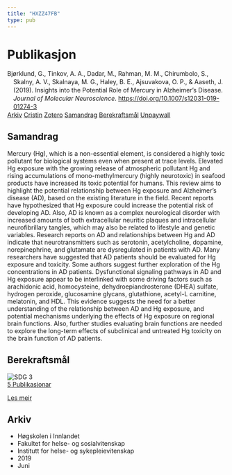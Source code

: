 ```yaml
---
title: "HXZZ47FB"
type: pub
---
```

<h1>Publikasjon</h1>
<article id="csl-bib-container-HXZZ47FB" class="csl-bib-container">
  <div class="csl-bib-body" style="line-height: 1.35; padding-left: 1em; text-indent:-1em;">
  <div class="csl-entry">Bj&#xF8;rklund, G., Tinkov, A. A., Dadar, M., Rahman, M. M., Chirumbolo, S., Skalny, A. V., Skalnaya, M. G., Haley, B. E., Ajsuvakova, O. P., &amp; Aaseth, J. (2019). Insights into the Potential Role of Mercury in Alzheimer&#x2019;s Disease. <i>Journal of Molecular Neuroscience</i>. <a href="https://doi.org/10.1007/s12031-019-01274-3">https://doi.org/10.1007/s12031-019-01274-3</a></div>
</div>
  <div class="csl-bib-buttons">
    <a href="#taxonomy-article-HXZZ47FB" class="csl-bib-button">Arkiv</a>
    <a href="https://app.cristin.no/results/show.jsf?id=1702637" alt="Cristin URL" class="csl-bib-button">Cristin</a>
    <a href="http://zotero.org/groups/5402882/items/HXZZ47FB" alt="Zotero URL" class="csl-bib-button">Zotero</a>
    <a href="#abstract-article-HXZZ47FB" class="csl-bib-button">Samandrag</a>
    <a href="#sdg-article-HXZZ47FB" class="csl-bib-button">Berekraftsmål</a>
    <a href="https://doi.org/10.1007/s12031-019-01274-3" class="csl-bib-button">Unpaywall</a>
  </div>
  <div id="csl-bib-meta-container-HXZZ47FB"></div>
</article>
<div id="csl-bib-meta-HXZZ47FB" class="csl-bib-meta">
  <article id="abstract-article-HXZZ47FB" class="abstract-article">
    <h1>Samandrag</h1>
    Mercury (Hg), which is a non-essential element, is considered a highly toxic pollutant for biological systems even when present at trace levels. Elevated Hg exposure with the growing release of atmospheric pollutant Hg and rising accumulations of mono-methylmercury (highly neurotoxic) in seafood products have increased its toxic potential for humans. This review aims to highlight the potential relationship between Hg exposure and Alzheimer’s disease (AD), based on the existing literature in the field. Recent reports have hypothesized that Hg exposure could increase the potential risk of developing AD. Also, AD is known as a complex neurological disorder with increased amounts of both extracellular neuritic plaques and intracellular neurofibrillary tangles, which may also be related to lifestyle and genetic variables. Research reports on AD and relationships between Hg and AD indicate that neurotransmitters such as serotonin, acetylcholine, dopamine, norepinephrine, and glutamate are dysregulated in patients with AD. Many researchers have suggested that AD patients should be evaluated for Hg exposure and toxicity. Some authors suggest further exploration of the Hg concentrations in AD patients. Dysfunctional signaling pathways in AD and Hg exposure appear to be interlinked with some driving factors such as arachidonic acid, homocysteine, dehydroepiandrosterone (DHEA) sulfate, hydrogen peroxide, glucosamine glycans, glutathione, acetyl-L carnitine, melatonin, and HDL. This evidence suggests the need for a better understanding of the relationship between AD and Hg exposure, and potential mechanisms underlying the effects of Hg exposure on regional brain functions. Also, further studies evaluating brain functions are needed to explore the long-term effects of subclinical and untreated Hg toxicity on the brain function of AD patients.
  </article>
  <article id="sdg-article-HXZZ47FB" class="sdg-article">
    <h1>Berekraftsmål</h1>
    <div class="sdg-container"><div id="sdg3" class="sdg"> <img src="{{< params subfolder >}}images/sdg/sdg03_no.png" class="image" alt="SDG 3"> <div class="sdg-overlay"> <a href="{{< params subfolder >}}no/archive/?sdg=3#archive" class="sdg-publication-count"><span>5</span> Publikasjonar</a> <p><a href="NA" class="sdg-read-more">Les meir</a></p> </div> </div></div>
  </article>
  <article id="taxonomy-article-HXZZ47FB" class="taxonomy-article">
    <h1>Arkiv</h1>
    <ul>
      <li>Høgskolen i Innlandet</li>
      <li>Fakultet for helse- og sosialvitenskap</li>
      <li>Institutt for helse- og sykepleievitenskap</li>
      <li>2019</li>
      <li>Juni</li>
    </ul>
  </article>
</div>
